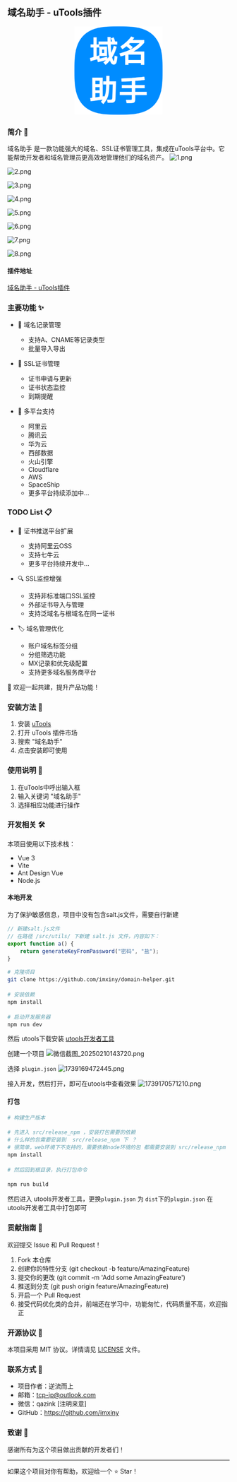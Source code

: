 ## 域名助手 - uTools插件

<div align="center">
    <img src="logo.png" alt="Domain Helper Logo" width="200"/>
</div>

### 简介 📝

域名助手 是一款功能强大的域名、SSL证书管理工具，集成在uTools平台中。它能帮助开发者和域名管理员更高效地管理他们的域名资产。
![1.png](http://xinu-note-images.oss-cn-beijing.aliyuncs.com/bagua/2025-02/1.png)

![2.png](http://xinu-note-images.oss-cn-beijing.aliyuncs.com/bagua/2025-02/2.png)

![3.png](http://xinu-note-images.oss-cn-beijing.aliyuncs.com/bagua/2025-02/3.png)

![4.png](http://xinu-note-images.oss-cn-beijing.aliyuncs.com/bagua/2025-02/4.png)

![5.png](http://xinu-note-images.oss-cn-beijing.aliyuncs.com/bagua/2025-02/5.png)

![6.png](http://xinu-note-images.oss-cn-beijing.aliyuncs.com/bagua/2025-02/6.png)

![7.png](http://xinu-note-images.oss-cn-beijing.aliyuncs.com/bagua/2025-02/7.png)

![8.png](http://xinu-note-images.oss-cn-beijing.aliyuncs.com/bagua/2025-02/8.png)

#### 插件地址

[域名助手 - uTools插件](https://www.u-tools.cn/plugins/detail/%E5%9F%9F%E5%90%8D%E5%8A%A9%E6%89%8B/)

### 主要功能 ✨
- 📝 域名记录管理
  - 支持A、CNAME等记录类型
  - 批量导入导出

- 🔐 SSL证书管理
  - 证书申请与更新
  - 证书状态监控
  - 到期提醒

- 🏢 多平台支持
  - 阿里云
  - 腾讯云
  - 华为云
  - 西部数据
  - 火山引擎
  - Cloudflare
  - AWS
  - SpaceShip
  - 更多平台持续添加中...

### TODO List 📋
- 🔄 证书推送平台扩展
  - 支持阿里云OSS
  - 支持七牛云
  - 更多平台持续开发中...
  
- 🔍 SSL监控增强
  - 支持非标准端口SSL监控
  - 外部证书导入与管理
  - 支持泛域名与根域名在同一证书

- 🏷️ 域名管理优化
  - 账户域名标签分组
  - 分组筛选功能
  - MX记录和优先级配置
  - 支持更多域名服务商平台

👥 欢迎一起共建，提升产品功能！

### 安装方法 🚀

1. 安装 [uTools](https://u.tools/)
2. 打开 uTools 插件市场
3. 搜索 "域名助手"
4. 点击安装即可使用

### 使用说明 📖

1. 在uTools中呼出输入框
2. 输入关键词 "域名助手"
3. 选择相应功能进行操作

### 开发相关 🛠️

本项目使用以下技术栈：
- Vue 3
- Vite
- Ant Design Vue
- Node.js

#### 本地开发


为了保护敏感信息，项目中没有包含salt.js文件，需要自行新建
```js
// 新建salt.js文件
// 在路径 /src/utils/ 下新建 salt.js 文件，内容如下：
export function a() {
    return generateKeyFromPassword("密码", "盐");
}
```


```bash
# 克隆项目
git clone https://github.com/imxiny/domain-helper.git

# 安装依赖
npm install

# 启动开发服务器
npm run dev
```

然后 utools下载安装 [utools开发者工具](https://u.tools/plugins/detail/uTools+%E5%BC%80%E5%8F%91%E8%80%85%E5%B7%A5%E5%85%B7/?c=6o7nuxaqme) 

创建一个项目 
![微信截图_20250210143720.png](https://xinu-note-images.oss-cn-beijing.aliyuncs.com/bagua/2025-02/%E5%BE%AE%E4%BF%A1%E6%88%AA%E5%9B%BE_20250210143720.png)

选择 `plugin.json`
![1739169472445.png](https://xinu-note-images.oss-cn-beijing.aliyuncs.com/bagua/2025-02/1739169472445.png)

接入开发，然后打开，即可在utools中查看效果
![1739170571210.png](https://xinu-note-images.oss-cn-beijing.aliyuncs.com/bagua/2025-02/1739170571210.png)

#### 打包
```bash
# 构建生产版本

# 先进入 src/release_npm ，安装打包需要的依赖
# 什么样的包需要安装到  src/release_npm 下 ？
# 很简单，web环境下不支持的，需要依赖node环境的包 都需要安装到 src/release_npm 下
npm install

# 然后回到根目录，执行打包命令

npm run build
```
然后进入 utools开发者工具，更换`plugin.json` 为 `dist`下的`plugin.json` 
在utools开发者工具中打包即可

### 贡献指南 🤝

欢迎提交 Issue 和 Pull Request！

1. Fork 本仓库
2. 创建你的特性分支 (git checkout -b feature/AmazingFeature)
3. 提交你的更改 (git commit -m 'Add some AmazingFeature')
4. 推送到分支 (git push origin feature/AmazingFeature)
5. 开启一个 Pull Request
6. 接受代码优化类的合并，前端还在学习中，功能匆忙，代码质量不高，欢迎指正


### 开源协议 📄

本项目采用 MIT 协议。详情请见 [LICENSE](LICENSE) 文件。

### 联系方式 📮

- 项目作者：逆流而上
- 邮箱：tcp-ip@outlook.com
- 微信：qazink [注明来意]
- GitHub：https://github.com/imxiny

### 致谢 🙏

感谢所有为这个项目做出贡献的开发者们！

---

如果这个项目对你有帮助，欢迎给一个 ⭐️ Star！